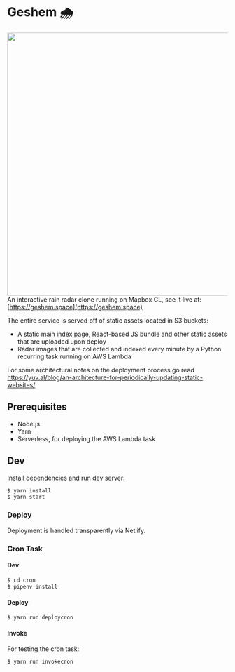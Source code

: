 # Geshem 🌧️

<img src="public/screenshot.png" height="600" align="right">

An interactive rain radar clone running on Mapbox GL, see it live at: [https://geshem.space](https://geshem.space)

The entire service is served off of static assets located in S3 buckets:

- A static main index page, React-based JS bundle and other static assets that are uploaded upon deploy
- Radar images that are collected and indexed every minute by a Python recurring task running on AWS Lambda

For some architectural notes on the deployment process go read https://yuv.al/blog/an-architecture-for-periodically-updating-static-websites/

## Prerequisites

- Node.js
- Yarn
- Serverless, for deploying the AWS Lambda task

## Dev

Install dependencies and run dev server:

```bash
$ yarn install
$ yarn start
```

### Deploy

Deployment is handled transparently via Netlify.

### Cron Task

#### Dev

```bash
$ cd cron
$ pipenv install
```

#### Deploy

```bash
$ yarn run deploycron
```

#### Invoke

For testing the cron task:

```bash
$ yarn run invokecron
```
